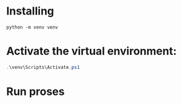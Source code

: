 # Installing

```
python -m venv venv
```

# Activate the virtual environment:
```powershell
.\venv\Scripts\Activate.ps1
```
# Run proses
```
